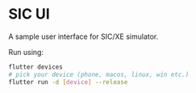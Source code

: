 # SIC UI

A sample user interface for SIC/XE simulator.

Run using:
```bash
flutter devices
# pick your device (phone, macos, linux, win etc.)
flutter run -d [device] --release
```